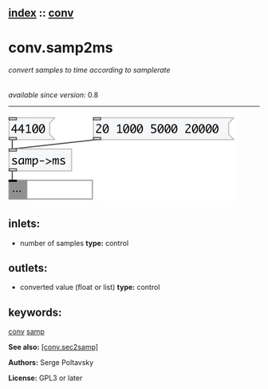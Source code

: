 [index](index.html) :: [conv](category_conv.html)
---

# conv.samp2ms

###### convert samples to time according to samplerate

*available since version:* 0.8

---




[![example](../examples/img/conv.samp2ms.jpg)](../examples/pd/conv.samp2ms.pd)









## inlets:

* number of samples 
__type:__ control<br>



## outlets:

* converted value (float or list)
__type:__ control<br>



## keywords:

[conv](keywords/conv.html)
[samp](keywords/samp.html)



**See also:**
[\[conv.sec2samp\]](conv.sec2samp.html)




**Authors:** Serge Poltavsky




**License:** GPL3 or later





